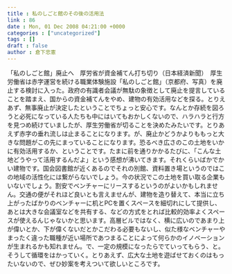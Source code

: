 ```yaml
---
title : 私のしごと館のその後の活用法
link : 86
date : Mon, 01 Dec 2008 04:21:00 +0000
categories : ["uncategorized"]
tags : []
draft : false
author : 倉下忠憲
---
```


「私のしごと館」廃止へ　厚労省が資金補てん打ち切り（日本経済新聞）　厚生労働省は赤字運営を続ける職業体験施設「私のしごと館」（京都府、写真）を廃止する検討に入った。政府の有識者会議が無駄の象徴として廃止を提言していることを踏まえ、国からの資金補てんをやめ、建物の有効活用などを探る。とりえあず、無事廃止が決定したということでちょっと安心です。なんとか存続を図ろうと必死になっている人たちも中にはいてもおかしくないので、ハラハラと行方を見つめ続けていましたが、厚生労働省が切ることを決めたみたいです。とりあえず赤字の垂れ流しは止まることになります。が、廃止かどうかよりももっと大きな問題がこの先にまっていることになります。恐るべき広さのこの土地をいかに有効活用するか、ということです。たまに前を通りかかるたびに、「こんな土地どうやって活用するんだよ」という感想が沸いてきます。それくらいばかでかい建物です。国会図書館が近くあるのでそれの別館、資料置き場というのではこの地域の活性化には繋がらないでしょう。今の状況でこの土地を買い取る企業もいないでしょう。割安でベンチャーにリースするというのがよいかもしれません。交通の便がそれほど良いとも言えませんが、建物を造り替えて、本当に立ち上がったばかりのベンチャーに机とPCを置くスペースを細切れにして提供し、あとは大きな会議室などを共有する、などの方式をとれば比較的効率よくスペースが使えるんじゃないかと思います。高層ビルではなく、横に広いのであまり上が偉いとか、下が偉くないだとかこだわる必要もないし、似た様なベンチャーやまったく違った職種が近い場所であつまることによって何らかのイノベーションが生まれるかも知れません。で、一定の規模になったらでていってもらう、と。そうして循環をはかっていく。とりあえず、広大な土地を遊ばせておくのはもったいないので、ぜひ妙案を考えついて欲しいところです。
